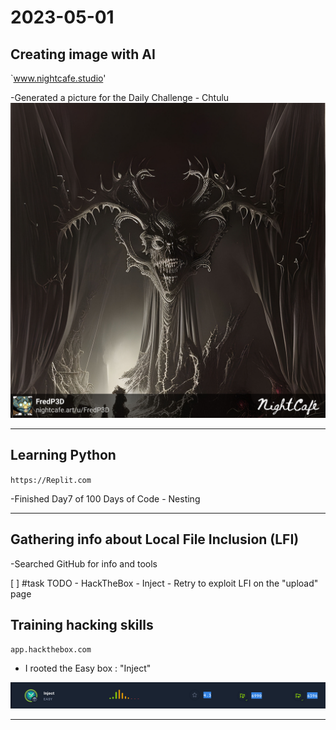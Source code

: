 # 2023-05-01

## Creating image with AI 
`www.nightcafe.studio'

-Generated a picture for the Daily Challenge - Chtulu 
![](_attachment/Daily%20Challenge%20-%20Chtulu.jpg)

---

## Learning Python
`https://Replit.com`

-Finished Day7 of 100 Days of Code - Nesting

---

## Gathering info about Local File Inclusion (LFI)

-Searched GitHub for info and tools

[ ] #task TODO - HackTheBox - Inject - Retry to exploit LFI on the "upload" page

## Training hacking skills
`app.hackthebox.com`

- I rooted the Easy box : "Inject"

![](_attachment/Pasted%20image%2020230502015418.png)

---

 